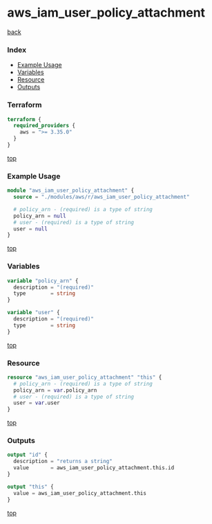 # aws_iam_user_policy_attachment

[back](../aws.md)

### Index

- [Example Usage](#example-usage)
- [Variables](#variables)
- [Resource](#resource)
- [Outputs](#outputs)

### Terraform

```terraform
terraform {
  required_providers {
    aws = ">= 3.35.0"
  }
}
```

[top](#index)

### Example Usage

```terraform
module "aws_iam_user_policy_attachment" {
  source = "./modules/aws/r/aws_iam_user_policy_attachment"

  # policy_arn - (required) is a type of string
  policy_arn = null
  # user - (required) is a type of string
  user = null
}
```

[top](#index)

### Variables

```terraform
variable "policy_arn" {
  description = "(required)"
  type        = string
}

variable "user" {
  description = "(required)"
  type        = string
}
```

[top](#index)

### Resource

```terraform
resource "aws_iam_user_policy_attachment" "this" {
  # policy_arn - (required) is a type of string
  policy_arn = var.policy_arn
  # user - (required) is a type of string
  user = var.user
}
```

[top](#index)

### Outputs

```terraform
output "id" {
  description = "returns a string"
  value       = aws_iam_user_policy_attachment.this.id
}

output "this" {
  value = aws_iam_user_policy_attachment.this
}
```

[top](#index)